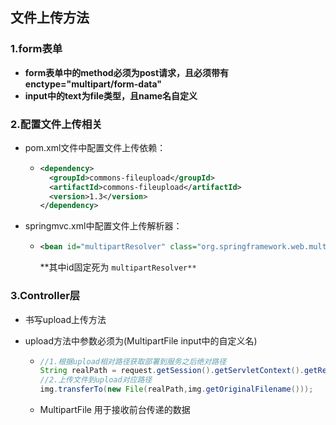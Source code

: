 ## 文件上传方法

### 1.form表单

* **form表单中的method必须为post请求，且必须带有 enctype="multipart/form-data"**
* **input中的text为file类型，且name名自定义**

### 2.配置文件上传相关

* pom.xml文件中配置文件上传依赖：

  * ```xml
    <dependency>
      <groupId>commons-fileupload</groupId>
      <artifactId>commons-fileupload</artifactId>
      <version>1.3</version>
    </dependency>
    ```

* springmvc.xml中配置文件上传解析器：

  * ```xml
    <bean id="multipartResolver" class="org.springframework.web.multipart.commons.CommonsMultipartResolver"/>
    ```

    **其中id固定死为 `multipartResolver**`

### 3.Controller层

* 书写upload上传方法

* upload方法中参数必须为(MultipartFile input中的自定义名)

  * ```java
    //1.根据upload相对路径获取部署到服务之后绝对路径
    String realPath = request.getSession().getServletContext().getRealPath("/upload");
    //2.上传文件到upload对应路径
    img.transferTo(new File(realPath,img.getOriginalFilename()));
    ```

  * MultipartFile 用于接收前台传递的数据